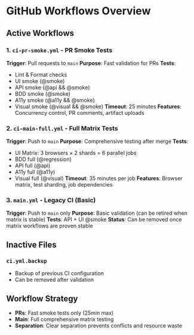 # GitHub Workflows Overview

## Active Workflows

### 1. `ci-pr-smoke.yml` - PR Smoke Tests

**Trigger**: Pull requests to `main`
**Purpose**: Fast validation for PRs
**Tests**:

- Lint & Format checks
- UI smoke (@smoke)
- API smoke (@api && @smoke)
- BDD smoke (@smoke)
- A11y smoke (@a11y && @smoke)
- Visual smoke (@visual && @smoke)
  **Timeout**: 25 minutes
  **Features**: Concurrency control, PR comments, artifact uploads

### 2. `ci-main-full.yml` - Full Matrix Tests

**Trigger**: Push to `main`
**Purpose**: Comprehensive testing after merge
**Tests**:

- UI Matrix: 3 browsers × 2 shards = 6 parallel jobs
- BDD full (@regression)
- API full (@api)
- A11y full (@a11y)
- Visual full (@visual)
  **Timeout**: 35 minutes per job
  **Features**: Browser matrix, test sharding, job dependencies

### 3. `main.yml` - Legacy CI (Basic)

**Trigger**: Push to `main` only
**Purpose**: Basic validation (can be retired when matrix is stable)
**Tests**: API + UI @smoke
**Status**: Can be removed once matrix workflows are proven stable

## Inactive Files

### `ci.yml.backup`

- Backup of previous CI configuration
- Can be removed after validation

## Workflow Strategy

- **PRs**: Fast smoke tests only (25min max)
- **Main**: Full comprehensive matrix testing
- **Separation**: Clear separation prevents conflicts and resource waste
